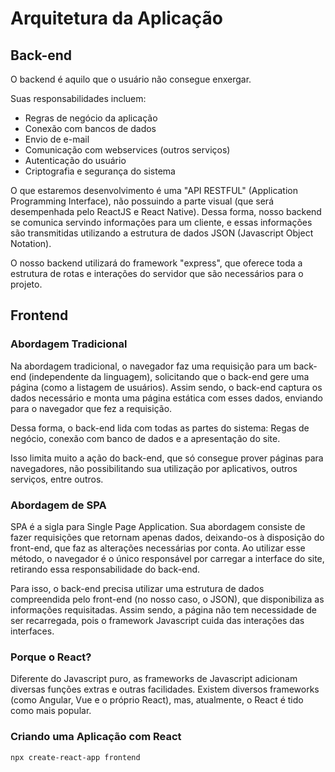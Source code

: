 # Arquitetura da Aplicação

## Back-end

O backend é aquilo que o usuário não consegue enxergar.

Suas responsabilidades incluem:
* Regras de negócio da aplicação
* Conexão com bancos de dados
* Envio de e-mail
* Comunicação com webservices (outros serviços)
* Autenticação do usuário
* Criptografia e segurança do sistema

O que estaremos desenvolvimento é uma "API RESTFUL" (Application Programming Interface), não possuindo a parte visual (que será desempenhada pelo ReactJS e React Native). Dessa forma, nosso backend se comunica servindo informações para um cliente, e essas informações são transmitidas utilizando a estrutura de dados JSON (Javascript Object Notation).

O nosso backend utilizará do framework "express", que oferece toda a estrutura de rotas e interações do servidor que são necessários para o projeto.

## Frontend

### Abordagem Tradicional

Na abordagem tradicional, o navegador faz uma requisição para um back-end (independente da linguagem), solicitando que o back-end gere uma página (como a listagem de usuários). Assim sendo, o back-end captura os dados necessário e monta uma página estática com esses dados, enviando para o navegador que fez a requisição.

Dessa forma, o back-end lida com todas as partes do sistema: Regas de negócio, conexão com banco de dados e a apresentação do site.

Isso limita muito a ação do back-end, que só consegue prover páginas para navegadores, não possibilitando sua utilização por aplicativos, outros serviços, entre outros.

### Abordagem de SPA

SPA é a sigla para Single Page Application. Sua abordagem consiste de fazer requisições que retornam apenas dados, deixando-os à disposição do front-end, que faz as alterações necessárias por conta. Ao utilizar esse método, o navegador é o único responsável por carregar a interface do site, retirando essa responsabilidade do back-end.

Para isso, o back-end precisa utilizar uma estrutura de dados compreendida pelo front-end (no nosso caso, o JSON), que disponibiliza as informações requisitadas. Assim sendo, a página não tem necessidade de ser recarregada, pois o framework Javascript cuida das interações das interfaces.

### Porque o React?

Diferente do Javascript puro, as frameworks de Javascript adicionam diversas funções extras e outras facilidades. Existem diversos frameworks (como Angular, Vue e o próprio React), mas, atualmente, o React é tido como mais popular.

### Criando uma Aplicação com React

```bash
npx create-react-app frontend
```